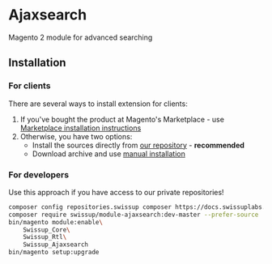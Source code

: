 # Ajaxsearch

Magento 2 module for advanced searching

## Installation

### For clients

There are several ways to install extension for clients:

 1. If you've bought the product at Magento's Marketplace - use
    [Marketplace installation instructions](https://docs.magento.com/marketplace/user_guide/buyers/install-extension.html)
 2. Otherwise, you have two options:
    - Install the sources directly from [our repository](https://docs.swissuplabs.com/m2/extensions/ajaxsearch/installation/composer/) - **recommended**
    - Download archive and use [manual installation](https://docs.swissuplabs.com/m2/extensions/ajaxsearch/installation/manual/)

### For developers

Use this approach if you have access to our private repositories!

```bash
composer config repositories.swissup composer https://docs.swissuplabs.com/packages/
composer require swissup/module-ajaxsearch:dev-master --prefer-source
bin/magento module:enable\
    Swissup_Core\
    Swissup_Rtl\
    Swissup_Ajaxsearch
bin/magento setup:upgrade
```
